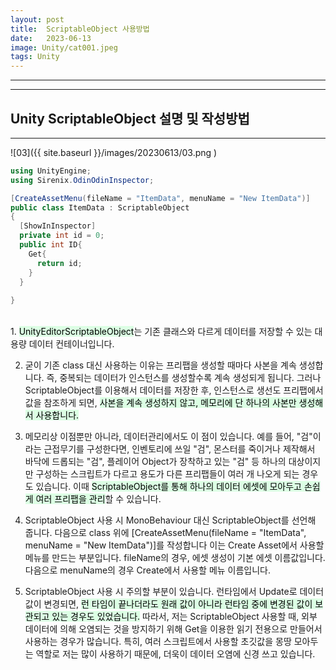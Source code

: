 ```yaml
---
layout: post
title:  ScriptableObject 사용방법
date:   2023-06-13
image: Unity/cat001.jpeg
tags: Unity
---
```

---


---
## Unity ScriptableObject 설명 및 작성방법
---


![03]({{ site.baseurl }}/images/20230613/03.png )

```c#
using UnityEngine;
using Sirenix.OdinOdinInspector;

[CreateAssetMenu(fileName = "ItemData", menuName = "New ItemData")]
public class ItemData : ScriptableObject
{
  [ShowInInspector]
  private int id = 0;
  public int ID{
    Get{
      return id;
    }
  }
   
}
```
<br>
1. <mark style='background-color: #dcffe4'>UnityEditorScriptableObject</mark>는 기존 클래스와 다르게 데이터를 저장할 수 있는 대용량 데이터 컨테이너입니다.

2. 굳이 기존 class 대신 사용하는 이유는 프리팹을 생성할 때마다 사본을 계속 생성합니다. 즉, 중복되는 데이터가 인스턴스를 생성할수록 계속 생성되게 됩니다. 그러나 ScriptableObject를 이용해서 데이터를 저장한 후, 인스턴스로 생선도 프리팹에서 값을 참조하게 되면, <mark style='background-color: #dcffe4'>사본을 계속 생성하지 않고, 메모리에 단 하나의 사본만 생성해서 사용합니다.</mark>

3. 메모리상 이점뿐만 아니라, 데이터관리에서도 이 점이 있습니다. 예를 들어, "검"이라는 근접무기를 구성한다면, 인벤토리에 쓰일 "검", 몬스터를 죽이거나 제작해서 바닥에 드롭되는 "검", 플레이어 Object가 장착하고 있는 "검" 등 하나의 대상이지만 구성하는 스크립트가 다르고 용도가 다른 프리팹들이 여러 개 나오게 되는 경우도 있습니다. 이때 <mark style='background-color: #dcffe4'>ScriptableObject를 통해 하나의 데이터 에셋에 모아두고 손쉽게 여러 프리팹을 관리</mark>할 수 있습니다.

4. ScriptableObject 사용 시 MonoBehaviour 대신 ScriptableObject를 선언해 줍니다. 다음으로 class 위에 [CreateAssetMenu(fileName = "ItemData", menuName = "New ItemData")]를 작성합니다 이는 Create Asset에서 사용할 메뉴를 만드는 부분입니다. fileName의 경우, 에셋 생성이 기본 에셋 이름값입니다. 다음으로 menuName의 경우 Create에서 사용할 메뉴 이름입니다.

5. ScriptableObject 사용 시 주의할 부분이 있습니다. 런타임에서 Update로 데이터 값이 변경되면, <mark style='background-color: #dcffe4'>런 타임이 끝나더라도 원래 값이 아니라 런타임 중에 변경된 값이 보관되고 있는 경우도 있었습니다.</mark> 따라서, 저는 ScriptableObject 사용할 때, 외부 데이터에 의해 오염되는 것을 방지하기 위해 Get을 이용한 읽기 전용으로 만들어서 사용하는 경우가 많습니다. 특히, 여러 스크립트에서 사용할 초깃값을 몽땅 모아두는 역할로 저는 많이 사용하기 때문에, 더욱이 데이터 오염에 신경 쓰고 있습니다.
